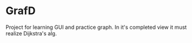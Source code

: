 # GrafD
Project for learning GUI and practice graph. In it's completed view it must realize Dijkstra's alg.
